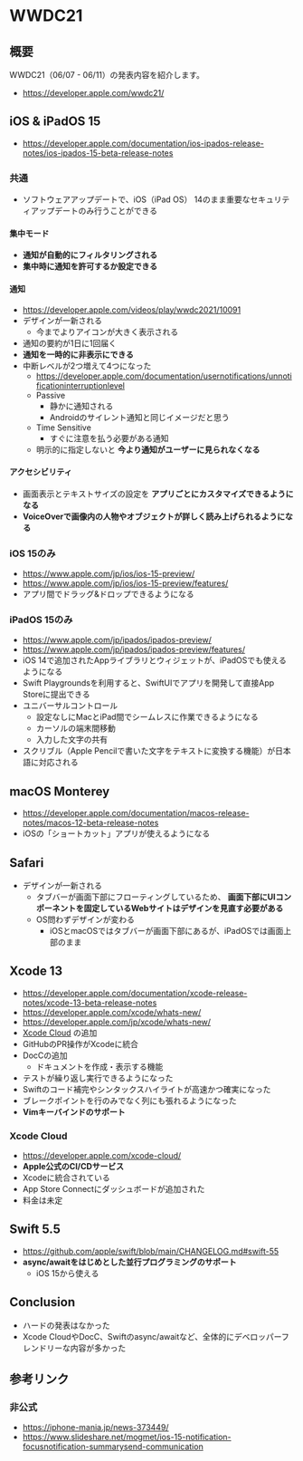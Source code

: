 # WWDC21

## 概要

WWDC21（06/07 - 06/11）の発表内容を紹介します。

- https://developer.apple.com/wwdc21/

## iOS & iPadOS 15

- https://developer.apple.com/documentation/ios-ipados-release-notes/ios-ipados-15-beta-release-notes

### 共通

- ソフトウェアアップデートで、iOS（iPad OS） 14のまま重要なセキュリティアップデートのみ行うことができる

#### 集中モード

- __通知が自動的にフィルタリングされる__
- __集中時に通知を許可するか設定できる__

#### 通知

- https://developer.apple.com/videos/play/wwdc2021/10091
- デザインが一新される
  - 今までよりアイコンが大きく表示される
- 通知の要約が1日に1回届く
- __通知を一時的に非表示にできる__
- 中断レベルが2つ増えて4つになった
  - https://developer.apple.com/documentation/usernotifications/unnotificationinterruptionlevel
  - Passive
    - 静かに通知される
    - Androidのサイレント通知と同じイメージだと思う
  - Time Sensitive
    - すぐに注意を払う必要がある通知
  - 明示的に指定しないと __今より通知がユーザーに見られなくなる__

#### アクセシビリティ

- 画面表示とテキストサイズの設定を __アプリごとにカスタマイズできるようになる__
- __VoiceOverで画像内の人物やオブジェクトが詳しく読み上げられるようになる__

### iOS 15のみ

- https://www.apple.com/jp/ios/ios-15-preview/
- https://www.apple.com/jp/ios/ios-15-preview/features/
- アプリ間でドラッグ&ドロップできるようになる

### iPadOS 15のみ

- https://www.apple.com/jp/ipados/ipados-preview/
- https://www.apple.com/jp/ipados/ipados-preview/features/
- iOS 14で追加されたAppライブラリとウィジェットが、iPadOSでも使えるようになる
- Swift Playgroundsを利用すると、SwiftUIでアプリを開発して直接App Storeに提出できる
- ユニバーサルコントロール
  - 設定なしにMacとiPad間でシームレスに作業できるようになる
  - カーソルの端末間移動
  - 入力した文字の共有
- スクリブル（Apple Pencilで書いた文字をテキストに変換する機能）が日本語に対応される

## macOS Monterey

- https://developer.apple.com/documentation/macos-release-notes/macos-12-beta-release-notes
- iOSの「ショートカット」アプリが使えるようになる

## Safari

- デザインが一新される
  - タブバーが画面下部にフローティングしているため、 __画面下部にUIコンポーネントを固定しているWebサイトはデザインを見直す必要がある__
  - OS問わずデザインが変わる
    - iOSとmacOSではタブバーが画面下部にあるが、iPadOSでは画面上部のまま

## Xcode 13

- https://developer.apple.com/documentation/xcode-release-notes/xcode-13-beta-release-notes
- https://developer.apple.com/xcode/whats-new/
- https://developer.apple.com/jp/xcode/whats-new/
- [Xcode Cloud](#xcode-cloud) の追加
- GitHubのPR操作がXcodeに統合
- DocCの追加
  - ドキュメントを作成・表示する機能
- テストが繰り返し実行できるようになった
- Swiftのコード補完やシンタックスハイライトが高速かつ確実になった
- ブレークポイントを行のみでなく列にも張れるようになった
- __Vimキーバインドのサポート__

### Xcode Cloud

- https://developer.apple.com/xcode-cloud/
- __Apple公式のCI/CDサービス__
- Xcodeに統合されている
- App Store Connectにダッシュボードが追加された
- 料金は未定

## Swift 5.5

- https://github.com/apple/swift/blob/main/CHANGELOG.md#swift-55
- __async/awaitをはじめとした並行プログラミングのサポート__
  - iOS 15から使える

## Conclusion

- ハードの発表はなかった
- Xcode CloudやDocC、Swiftのasync/awaitなど、全体的にデベロッパーフレンドリーな内容が多かった

## 参考リンク

### 非公式

- https://iphone-mania.jp/news-373449/
- https://www.slideshare.net/mogmet/ios-15-notification-focusnotification-summarysend-communication
